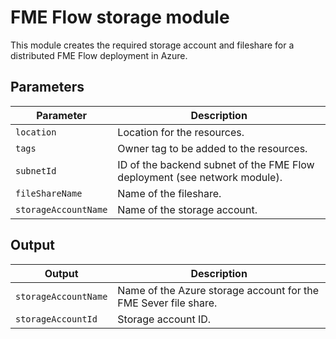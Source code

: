 # FME Flow storage module
This module creates the required storage account and fileshare for a distributed FME Flow deployment in Azure.
## Parameters
|Parameter|Description|
|---|---|
|`location` | Location for the resources.
|`tags` | Owner tag to be added to the resources.
|`subnetId` | ID of the backend subnet of the FME Flow deployment (see network module).
|`fileShareName` | Name of the fileshare.
|`storageAccountName` | Name of the storage account.
## Output
|Output|Description|
|---|---|
|`storageAccountName` | Name of the Azure storage account for the FME Sever file share.|
|`storageAccountId` | Storage account ID.|